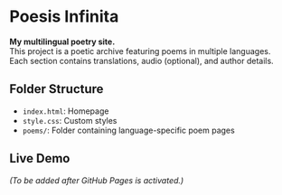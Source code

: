 # Poesis Infinita

**My multilingual poetry site.**  
This project is a poetic archive featuring poems in multiple languages.  
Each section contains translations, audio (optional), and author details.

## Folder Structure

- `index.html`: Homepage
- `style.css`: Custom styles
- `poems/`: Folder containing language-specific poem pages

## Live Demo

*(To be added after GitHub Pages is activated.)*
